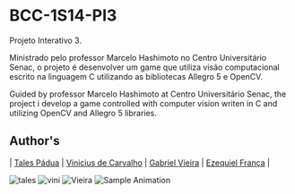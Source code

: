 BCC-1S14-PI3
============

Projeto Interativo 3. 

Ministrado pelo professor Marcelo Hashimoto no Centro Universitário Senac, o projeto é desenvolver um game que utiliza visão computacional escrito na linguagem C utilizando as bibliotecas Allegro 5 e OpenCV.

Guided by professor Marcelo Hashimoto at Centro Universitário Senac, the project i develop a game controlled with computer vision writen in C and utilizing OpenCV and Allegro 5 libraries.

## Author's
| [Tales Pádua](http://www.linkedin.com/in/talespadua) | [Vinicius de Carvalho](http://vinidoggll.wordpress.com.br/home) | [Gabriel Vieira](http://www.facebook.com/gabriel.vieira.3720) | [Ezequiel França](http://www.ezefranca.com) |

![tales](http://m.c.lnkd.licdn.com/mpr/pub/image-L4ursOkm2o2sVFhkJBJiUuZAhlwnoLf09qJeUTKmhzvn1xGuL4uen4SmhwQToLoNfnKq/tales-carlos-de-p%C3%A1dua.jpg)&nbsp;![vini](http://i1.ytimg.com/vi/KT0BRwTbiFk/default.jpg)&nbsp;![Vieira](https://lh5.googleusercontent.com/-mzUSwAQXKiM/AAAAAAAAAAI/AAAAAAAAAAA/a5UsIMgxduM/s96-c/photo.jpg)&nbsp;![Sample Animation](http://m.c.lnkd.licdn.com/mpr/pub/image-qlCfYisxE7Ok8da1nYQe397B4jqLt0B_qLCibFbj4Lti3pq6qlCiqMPx41H_3URk5oe-/ezequiel-fran%C3%A7a-dos-santos.jpg)&nbsp;

